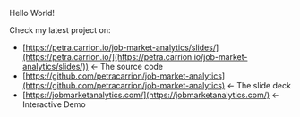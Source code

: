 Hello World!

Check my latest project on:

* [https://petra.carrion.io/job-market-analytics/slides/](https://petra.carrion.io/](https://petra.carrion.io/job-market-analytics/slides/)) ← The source code
* [https://github.com/petracarrion/job-market-analytics](https://github.com/petracarrion/job-market-analytics) ← The slide deck
* [https://jobmarketanalytics.com/](https://jobmarketanalytics.com/) ← Interactive Demo
